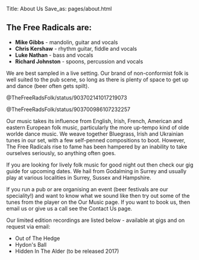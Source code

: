 Title: About Us
Save_as: pages/about.html

## The Free Radicals are:

* **Mike Gibbs** - mandolin, guitar and vocals
* **Chris Kershaw** - rhythm guitar, fiddle and vocals
* **Luke Nathan** - bass and vocals
* **Richard Johnston** - spoons, percussion and vocals

We are best sampled in a live setting. Our brand of non-conformist folk is well suited to the pub scene, so long as there is plenty of space to get up and dance (beer often gets spilt).

@TheFreeRadsFolk/status/903702141017219073

@TheFreeRadsFolk/status/903700986107232257

Our music takes its influence from English, Irish, French, American and eastern European folk music, particularly the more up-tempo kind of olde worlde dance music. We weave together Bluegrass, Irish and Ukrainian tunes in our set, with a few self-penned compositions to boot. However, The Free Radicals rise to fame has been hampered by an inability to take ourselves seriously, so anything often goes.

If you are looking for lively folk music for good night out then check our gig guide for upcoming dates. We hail from Godalming in Surrey and usually play at various localities in Surrey, Sussex and Hampshire.

If you run a pub or are organising an event (beer festivals are our speciality!) and want to know what we sound like then try out some of the tunes from the player on the Our Music page. If you want to book us, then email us or give us a call see the Contact Us page.

Our limited edition recordings are listed below - available at gigs and on request via email:

* Out of The Hedge
* Hydon's Ball
* Hidden In The Alder (to be released 2017)
